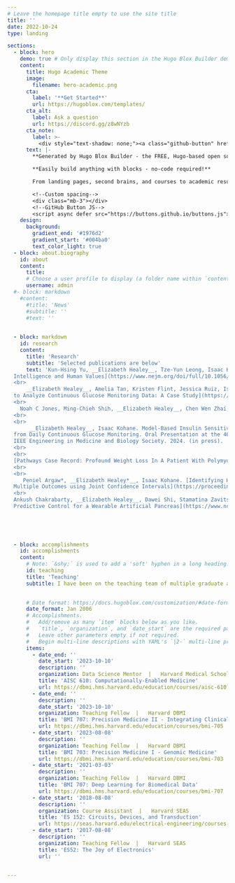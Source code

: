 ```yaml
---
# Leave the homepage title empty to use the site title
title: ''
date: 2022-10-24
type: landing

sections:
  - block: hero
    demo: true # Only display this section in the Hugo Blox Builder demo site
    content:
      title: Hugo Academic Theme
      image:
        filename: hero-academic.png
      cta:
        label: '**Get Started**'
        url: https://hugoblox.com/templates/
      cta_alt:
        label: Ask a question
        url: https://discord.gg/z8wNYzb
      cta_note:
        label: >-
          <div style="text-shadow: none;"><a class="github-button" href="https://github.com/HugoBlox/hugo-blox-builder" data-icon="octicon-star" data-size="large" data-show-count="true" aria-label="Star"></a></div><div style="text-shadow: none;"><a class="github-button" href="https://github.com/HugoBlox/theme-academic-cv" data-icon="octicon-star" data-size="large" data-show-count="true" aria-label="Star">Star the Academic template</a></div>
      text: |-
        **Generated by Hugo Blox Builder - the FREE, Hugo-based open source website builder trusted by 500,000+ sites.**

        **Easily build anything with blocks - no-code required!**

        From landing pages, second brains, and courses to academic resumés, conferences, and tech blogs.

        <!--Custom spacing-->
        <div class="mb-3"></div>
        <!--GitHub Button JS-->
        <script async defer src="https://buttons.github.io/buttons.js"></script>
    design:
      background:
        gradient_end: '#1976d2'
        gradient_start: '#004ba0'
        text_color_light: true
  - block: about.biography
    id: about
    content:
      title: 
      # Choose a user profile to display (a folder name within `content/authors/`)
      username: admin
  #- block: markdown
    #content:
      #title: 'News'
      #subtitle: ''
      #text: ''

    
  - block: markdown
    id: research
    content:
      title: 'Research'
      subtitle: 'Selected publications are below'
      text: 'Kun-Hsing Yu, __Elizabeth Healey__, Tze-Yun Leong, Isaac Kohane, Arjun Manrai. [Medical Artificial
  Intelligence and Human Values](https://www.nejm.org/doi/full/10.1056/NEJMra2214183). _New England Journal of Medicine_. 2024.<br>
  <br>
      __Elizabeth Healey__, Amelia Tan, Kristen Flint, Jessica Ruiz, Isaac Kohane. [Leveraging Large Language Models
  to Analyze Continuous Glucose Monitoring Data: A Case Study](https://www.medrxiv.org/content/10.1101/2024.04.06.24305022v1.article-metrics). 2024. 
  <br>
    Noah C Jones, Ming-Chieh Shih, __Elizabeth Healey__, Chen Wen Zhai, Sonali D Advani, Aaron Smith-McLallen, David   Sontag, Sanjat Kanjilal. [Reassessing the management of uncomplicated urinary tract infection: A retrospective analysis using machine learning causal inference](https://www.medrxiv.org/content/10.1101/2024.08.18.24312104v1). 2024. 
  <br>
  <br>
       __Elizabeth Healey__, Isaac Kohane. Model-Based Insulin Sensitivity and Beta-Cell Function Estimation
  from Daily Continuous Glucose Monitoring. Oral Presentation at the 46th Annual International Conference of the
  IEEE Engineering in Medicine and Biology Society. 2024. (in press).
  <br>
  <br>
  [Pathways Case Record: Profound Weight Loss In A Patient With Polymyositis And Small Bowel Inflammation.](https://advances.massgeneral.org/research-and-innovation/case-study.aspx?id=1033) _Advances in Motion_. Massachusetts General Hospital. 2024.
  <br>
  <br>
     Peniel Argaw*, __Elizabeth Healey*__, Isaac Kohane. [Identifying Heterogeneous Treatment Effects in
  Multiple Outcomes using Joint Confidence Intervals](https://proceedings.mlr.press/v193/argaw22a.html) _Proceedings of Machine Learning Research_. 2022.<br>
  <br>
  Ankush Chakrabarty, __Elizabeth Healey__, Dawei Shi, Stamatina Zavitsanou, Francis J Doyle and Eyal Dassau. [Embedded Model
  Predictive Control for a Wearable Artificial Pancreas](https://www.ncbi.nlm.nih.gov/pmc/articles/PMC7983018/). _IEEE Transactions Control Systems and Technololgy_. 2019.'

  

  
 
  - block: accomplishments
    id: accomplishments
    content:
      # Note: `&shy;` is used to add a 'soft' hyphen in a long heading.
      id: teaching
      title: 'Teaching'
      subtitle: I have been on the teaching team of multiple graduate and undergraduate courses during my training across topics in electrical engineering, machine learning, and translational methods in bioinformatics. I was previously a [Teaching Development Fellow](https://tll.mit.edu/programming/grad-student-programming/tdf/) and earned a teaching certificate by completing the [Graduate Teaching Development tracks](https://tll.mit.edu/programming/grad-student-programming/teaching-certificate-pathways/grad-teaching-development-tracks/) at MIT. 

    
      # Date format: https://docs.hugoblox.com/customization/#date-format
      date_format: Jan 2006
      # Accomplishments.
      #   Add/remove as many `item` blocks below as you like.
      #   `title`, `organization`, and `date_start` are the required parameters.
      #   Leave other parameters empty if not required.
      #   Begin multi-line descriptions with YAML's `|2-` multi-line prefix.
      items:
        - date_end: ''
          date_start: '2023-10-10'
          description: ''
          organization: Data Science Mentor  |   Harvard Medical School
          title: 'AISC 610: Computationally-Enabled Medicine'
          url: https://dbmi.hms.harvard.edu/education/courses/aisc-610
        - date_end: ''
          description: ''
          date_start: '2023-10-10'
          organization: Teaching Fellow  |   Harvard DBMI
          title: 'BMI 707: Precision Medicine II - Integrating Clinical and Genomic Data'
          url: https://dbmi.hms.harvard.edu/education/courses/bmi-705
        - date_start: '2023-08-08'
          description: ''
          organization: Teaching Fellow  |   Harvard DBMI
          title: 'BMI 703: Precision Medicine I - Genomic Medicine'
          url: https://dbmi.hms.harvard.edu/education/courses/bmi-703
        - date_start: '2021-03-03'
          description: ''
          organization: Teaching Fellow  |   Harvard DBMI
          title: 'BMI 707: Deep Learning for Biomedical Data'
          url: https://dbmi.hms.harvard.edu/education/courses/bmi-707
        - date_start: '2018-08-08'
          description: ''
          organization: Course Assistant  |   Harvard SEAS
          title: 'ES 152: Circuits, Devices, and Transduction'
          url: https://seas.harvard.edu/electrical-engineering/courses
        - date_start: '2017-08-08'
          description: ''
          organization: Teaching Fellow  |   Harvard SEAS
          title: 'ES52: The Joy of Electronics'
          url: ''
    

---
```

<!-- Google tag (gtag.js) -->
  <script async src="https://www.googletagmanager.com/gtag/js?id=G-2CP1CJJQJJ"></script>
  <script>
    window.dataLayer = window.dataLayer || [];
    function gtag(){dataLayer.push(arguments);}
    gtag('js', new Date());

    gtag('config', 'G-2CP1CJJQJJ');
  </script>

